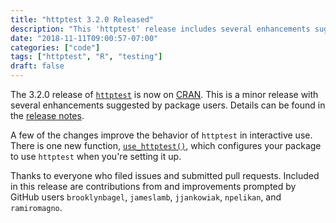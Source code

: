 ```yaml
---
title: "httptest 3.2.0 Released"
description: "This 'httptest' release includes several enhancements suggested by users, particularly around improving the experience in interactive sessions."
date: "2018-11-11T09:00:57-07:00"
categories: ["code"]
tags: ["httptest", "R", "testing"]
draft: false
---
```


The 3.2.0 release of [`httptest`](https://enpiar.com/r/httptest/) is now on [CRAN](https://cran.r-project.org/package=httptest). This is a minor release with several enhancements suggested by package users. Details can be found in the [release notes](https://enpiar.com/r/httptest/news/#httptest-3-2-0).

A few of the changes improve the behavior of `httptest` in interactive use. There is one new function, [`use_httptest()`](https://enpiar.com/r/httptest/reference/use_httptest.html), which configures your package to use `httptest` when you're setting it up.

Thanks to everyone who filed issues and submitted pull requests. Included in this release are contributions from and improvements prompted by GitHub users `brooklynbagel`, `jameslamb`, `jjankowiak`, `npelikan`, and `ramiromagno`.
